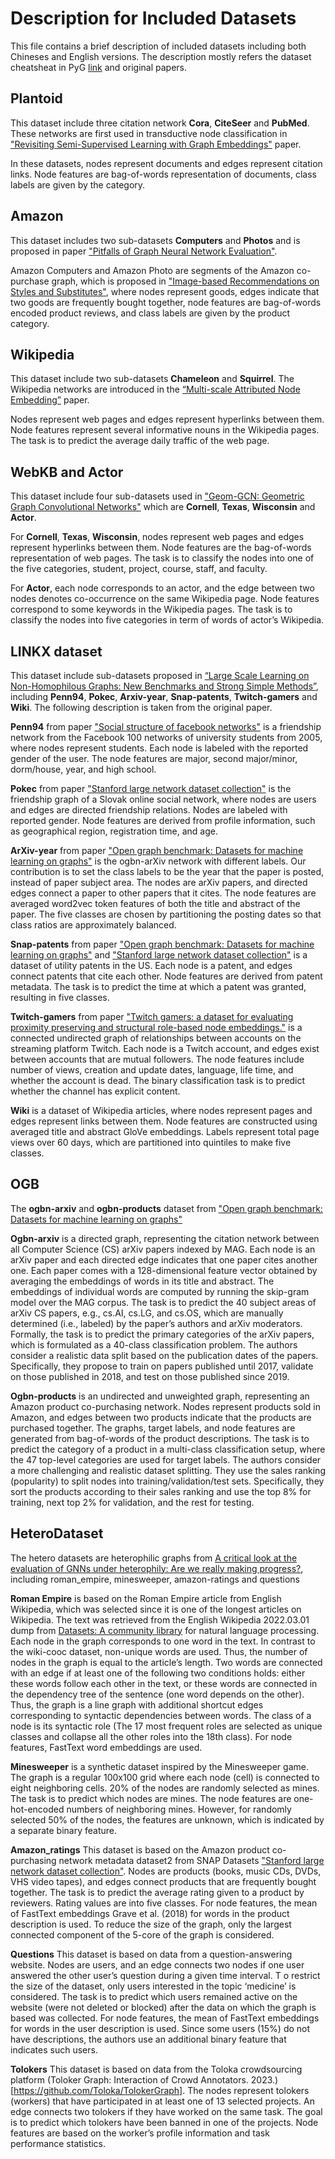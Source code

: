 # Description for Included Datasets

This file contains a brief description of included datasets including both Chineses and English versions.
The description mostly refers the dataset cheatsheat in PyG [link](https://pytorch-geometric.readthedocs.io/en/latest/cheatsheet/data_cheatsheet.html) and original papers.

## Plantoid
This dataset include three citation network **Cora**, **CiteSeer** and **PubMed**.
These networks are first used in transductive node classification in ["Revisiting Semi-Supervised Learning with Graph Embeddings"](https://arxiv.org/abs/1603.08861) paper. 

In these datasets, nodes represent documents and edges represent citation links. 
Node features are bag-of-words representation of documents, class labels are given by the category. 

## Amazon
This dataset includes two sub-datasets **Computers** and **Photos** and is proposed in paper ["Pitfalls of Graph Neural Network Evaluation"](https://arxiv.org/abs/1811.05868).

Amazon Computers and Amazon Photo are segments of the Amazon co-purchase graph, which is proposed in ["Image-based Recommendations on Styles and Substitutes"](https://arxiv.org/abs/1506.04757), where nodes represent goods, edges indicate that two goods are frequently bought together, node features are bag-of-words encoded product reviews, and class labels are given by the product category.

## Wikipedia
This dataset include two sub-datasets **Chameleon** and **Squirrel**. 
The Wikipedia networks are introduced in the [“Multi-scale Attributed Node Embedding”](https://arxiv.org/abs/1909.13021) paper. 

Nodes represent web pages and edges represent hyperlinks between them. 
Node features represent several informative nouns in the Wikipedia pages. 
The task is to predict the average daily traffic of the web page.

## WebKB and Actor
This dataset include four sub-datasets used in ["Geom-GCN: Geometric Graph Convolutional Networks"](https://openreview.net/forum?id=S1e2agrFvS) which are **Cornell**, **Texas**, **Wisconsin** and **Actor**.  

For **Cornell**, **Texas**, **Wisconsin**, nodes represent web pages and edges represent hyperlinks between them. 
Node features are the bag-of-words representation of web pages. The task is to classify the nodes into one of the five categories, student, project, course, staff, and faculty.

For **Actor**, each node corresponds to an actor, and the edge between two nodes denotes co-occurrence on the same Wikipedia page. 
Node features correspond to some keywords in the Wikipedia pages. 
The task is to classify the nodes into five categories in term of words of actor’s Wikipedia.

## LINKX dataset
This dataset include sub-datasets proposed in [“Large Scale Learning on Non-Homophilous Graphs: New Benchmarks and Strong Simple Methods”](https://arxiv.org/abs/2110.14446), including **Penn94**, **Pokec**, **Arxiv-year**, **Snap-patents**, **Twitch-gamers** and **Wiki**.
The following description is taken from the original paper.

**Penn94** from paper ["Social structure of facebook networks"](https://arxiv.org/pdf/1102.2166.pdf) is a friendship network from the Facebook 100 networks of university students from 2005, where nodes represent students. 
Each node is labeled with the reported gender of the user. 
The node features are major, second major/minor, dorm/house, year, and high school. 

**Pokec** from paper ["Stanford large network dataset collection"](https://snap.stanford.edu) is the friendship graph of a Slovak online social network, where nodes are users and edges are directed friendship relations. Nodes are labeled with reported gender. 
Node features are derived from profile information, such as geographical region, registration time, and age. 

**ArXiv-year** from paper ["Open graph benchmark: Datasets for machine learning on graphs"](https://papers.neurips.cc/paper/2020/file/fb60d411a5c5b72b2e7d3527cfc84fd0-Paper.pdf) is the ogbn-arXiv network with different labels. Our contribution is to set the class labels to be the year that the paper is posted, instead of paper subject area. The nodes are arXiv papers, and directed edges connect a paper to other papers that it cites. 
The node features are averaged word2vec token features of both the title and abstract of the paper. 
The five classes are chosen by partitioning the posting dates so that class ratios are approximately balanced.

**Snap-patents** from paper ["Open graph benchmark: Datasets for machine learning on graphs"](https://papers.neurips.cc/paper/2020/file/fb60d411a5c5b72b2e7d3527cfc84fd0-Paper.pdf) and ["Stanford large network dataset collection"](https://snap.stanford.edu) is a dataset of utility patents in the US. 
Each node is a patent, and edges connect patents that cite each other. Node features are derived from patent metadata. 
The task is to predict the time at which a patent was granted, resulting in five classes. 

**Twitch-gamers** from paper ["Twitch gamers: a dataset for evaluating proximity preserving and structural role-based node embeddings."](https://arxiv.org/abs/2101.03091) is a connected undirected graph of relationships between accounts on the streaming platform Twitch. 
Each node is a Twitch account, and edges exist between accounts that are mutual followers. 
The node features include number of views, creation and update dates, language, life time, and whether the account is dead. 
The binary classification task is to predict whether the channel has explicit content. 

**Wiki** is a dataset of Wikipedia articles, where nodes represent pages and edges represent links between them. 
Node features are constructed using averaged title and abstract GloVe embeddings. 
Labels represent total page views over 60 days, which are partitioned into quintiles to make five classes.

## OGB
The **ogbn-arxiv** and **ogbn-products** dataset from ["Open graph benchmark: Datasets for machine learning on graphs"](https://papers.neurips.cc/paper/2020/file/fb60d411a5c5b72b2e7d3527cfc84fd0-Paper.pdf)

**Ogbn-arxiv** is a directed graph, representing the citation network between all Computer Science (CS) arXiv papers indexed by MAG. 
Each node is an arXiv paper and each directed edge indicates that one paper cites another one. 
Each paper comes with a 128-dimensional feature vector obtained by averaging the embeddings of words in its title and abstract. 
The embeddings of individual words are computed by running the skip-gram model over the MAG corpus. 
The task is to predict the 40 subject areas of arXiv CS papers, e.g., cs.AI, cs.LG, and cs.OS, which are manually determined (i.e., labeled) by the paper’s authors and arXiv moderators. Formally, the task is to predict the primary categories of the arXiv papers, which is formulated as a 40-class classification problem.
The authors consider a realistic data split based on the publication dates of the papers. 
Specifically, they propose to train on papers published until 2017, validate on those published in 2018, and test on those published since 2019.

**Ogbn-products** is an undirected and unweighted graph, representing an Amazon product co-purchasing network. 
Nodes represent products sold in Amazon, and edges between two products indicate that the products are purchased together. The graphs, target labels, and node features are generated from bag-of-words of the product descriptions. 
The task is to predict the category of a product in a multi-class classification setup, where the 47 top-level categories are used for target labels.
The authors consider a more challenging and realistic dataset splitting. 
They use the sales ranking (popularity) to split nodes into training/validation/test sets. Specifically, they sort the products according to their sales ranking and use the top 8% for training, next top 2% for validation, and the rest for testing. 

## HeteroDataset
The hetero datasets are heterophilic graphs from [A critical look at the evaluation of GNNs under heterophily: Are we really making progress?](https://openreview.net/forum?id=tJbbQfw-5wv), including roman_empire, minesweeper, amazon-ratings and questions

**Roman Empire** is based on the Roman Empire article from English Wikipedia, which was selected since it is one of the longest articles on Wikipedia. The text was retrieved from the English Wikipedia 2022.03.01 dump from [Datasets: A community library](https://aclanthology.org/2021.emnlp-demo.21/) for natural language processing.
Each node in the graph corresponds to one word in the text. 
In contrast to the wiki-cooc dataset, non-unique words are used. 
Thus, the number of nodes in the graph is equal to the article’s length. 
Two words are connected with an edge if at least one of the following two conditions holds: either these words follow each other in the text, or these words are connected in the dependency tree of the sentence (one word depends on the other). 
Thus, the graph is a line graph with additional shortcut edges corresponding to syntactic dependencies between words. 
The class of a node is its syntactic role (The 17 most frequent roles are selected as unique classes and collapse all the other roles into the 18th class). 
For node features, FastText word embeddings are used.

**Minesweeper** is a synthetic dataset inspired by the Minesweeper game. 
The graph is a regular 100x100 grid where each node (cell) is connected to eight neighboring cells. 
20% of the nodes are randomly selected as mines. 
The task is to predict which nodes are mines. 
The node features are one-hot-encoded numbers of neighboring mines. 
However, for randomly selected 50% of the nodes, the features are unknown, which is indicated by a separate binary feature.

**Amazon_ratings** This dataset is based on the Amazon product co-purchasing network metadata dataset2 from SNAP Datasets ["Stanford large network dataset collection"](https://snap.stanford.edu).
Nodes are products (books, music CDs, DVDs, VHS video tapes), and edges connect products that are frequently bought together.
The task is to predict the average rating given to a product by reviewers.
Rating values are into five classes. 
For node features, the mean of FastText embeddings Grave et al. (2018) for words in the product description is used. 
To reduce the size of the graph, only the largest connected component of the 5-core of the graph is considered.

**Questions** This dataset is based on data from a question-answering website. 
Nodes are users, and an edge connects two nodes if one user answered the other user’s question during a given time interval. T
o restrict the size of the dataset, only users interested in the topic ‘medicine’ is considered. 
The task is to predict which users remained active on the website (were not deleted or blocked) after the data on which the graph is based was collected. 
For node features, the mean of FastText embeddings for words in the user description is used. 
Since some users (15%) do not have descriptions, the authors use an additional binary feature that indicates such users.

**Tolokers** This dataset is based on data from the Toloka crowdsourcing platform (Toloker Graph: Interaction of Crowd Annotators. 2023.)[https://github.com/Toloka/TolokerGraph]. 
The nodes represent tolokers (workers) that have participated in at least one of 13 selected projects. 
An edge connects two tolokers if they have worked on the same task. 
The goal is to predict which tolokers have been banned in one of the projects. Node features are based on the worker’s profile information and task performance statistics.